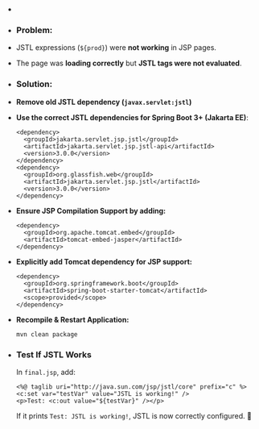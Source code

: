 -
- ### **Problem:**
- JSTL expressions (`${prod}`) were **not working** in JSP pages.
- The page was **loading correctly** but **JSTL tags were not evaluated**.
- ### **Solution:**
- **Remove old JSTL dependency (`javax.servlet:jstl`)**
- **Use the correct JSTL dependencies for Spring Boot 3+ (Jakarta EE)**:
  
  ```
  <dependency>
    <groupId>jakarta.servlet.jsp.jstl</groupId>
    <artifactId>jakarta.servlet.jsp.jstl-api</artifactId>
    <version>3.0.0</version>
  </dependency>
  <dependency>
    <groupId>org.glassfish.web</groupId>
    <artifactId>jakarta.servlet.jsp.jstl</artifactId>
    <version>3.0.0</version>
  </dependency>
  ```
- **Ensure JSP Compilation Support by adding:**
  
  ```
  <dependency>
    <groupId>org.apache.tomcat.embed</groupId>
    <artifactId>tomcat-embed-jasper</artifactId>
  </dependency>
  ```
- **Explicitly add Tomcat dependency for JSP support:**
  
  ```
  <dependency>
    <groupId>org.springframework.boot</groupId>
    <artifactId>spring-boot-starter-tomcat</artifactId>
    <scope>provided</scope>
  </dependency>
  ```
- **Recompile & Restart Application:**
  
  ```
  mvn clean package
  ```
- ### **Test If JSTL Works**
  
  In `final.jsp`, add:
  
  ```
  <%@ taglib uri="http://java.sun.com/jsp/jstl/core" prefix="c" %>
  <c:set var="testVar" value="JSTL is working!" />
  <p>Test: <c:out value="${testVar}" /></p>
  ```
  
  If it prints `Test: JSTL is working!`, JSTL is now correctly configured. 🚀